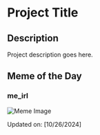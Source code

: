 # Project Title

## Description

Project description goes here.

## Meme of the Day

### me_irl
![Meme Image](https://i.redd.it/o3dorn5xtowd1.png)

Updated on: [10/26/2024]